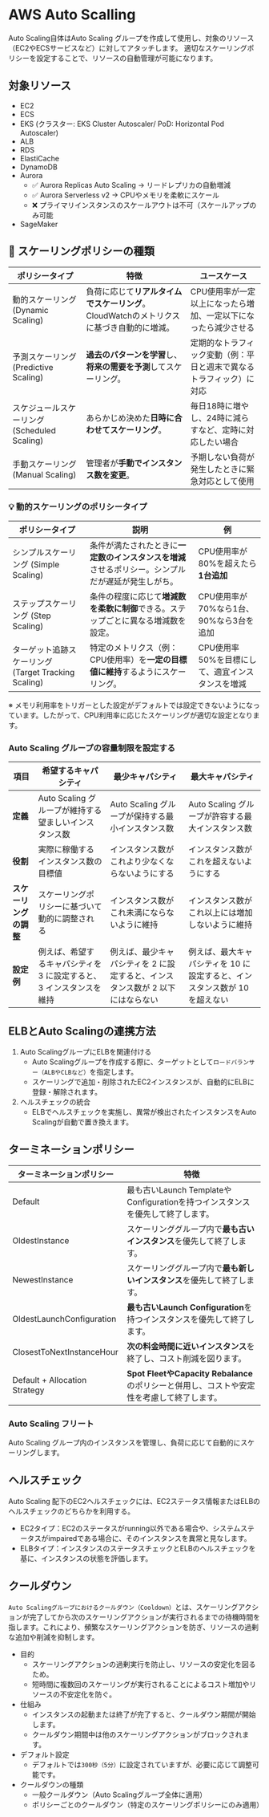 # AWS Auto Scalling

Auto Scaling自体はAuto Scaling グループを作成して使用し、対象のリソース（EC2やECSサービスなど）に対してアタッチします。
適切なスケーリングポリシーを設定することで、リソースの自動管理が可能になります。

## 対象リソース
- EC2
- ECS
- EKS (クラスター: EKS Cluster Autoscaler/ PoD: Horizontal Pod Autoscaler)
- ALB
- RDS
- ElastiCache
- DynamoDB
- Aurora
  - ✅ Aurora Replicas Auto Scaling → リードレプリカの自動増減
  - ✅ Aurora Serverless v2 → CPUやメモリを柔軟にスケール
  - ❌ プライマリインスタンスのスケールアウトは不可（スケールアップのみ可能
- SageMaker

## 🚀 スケーリングポリシーの種類

| ポリシータイプ                        | 特徴                                                                                 | ユースケース                                                                             |
|------------------------------------|---------------------------------------------------------------------------------------|----------------------------------------------------------------------------------------|
| 動的スケーリング (Dynamic Scaling)     | 負荷に応じて**リアルタイムでスケーリング**。CloudWatchのメトリクスに基づき自動的に増減。      | CPU使用率が一定以上になったら増加、一定以下になったら減少させる                              |
| 予測スケーリング (Predictive Scaling) | **過去のパターンを学習**し、**将来の需要を予測**してスケーリング。                         | 定期的なトラフィック変動（例：平日と週末で異なるトラフィック）に対応                           |
| スケジュールスケーリング (Scheduled Scaling) | あらかじめ決めた**日時に合わせてスケーリング**。                                         | 毎日18時に増やし、24時に減らすなど、定時に対応したい場合                                        |
| 手動スケーリング (Manual Scaling)     | 管理者が**手動でインスタンス数を変更**。                                                 | 予期しない負荷が発生したときに緊急対応として使用                                             |

### 💡 動的スケーリングのポリシータイプ

| ポリシータイプ                                | 説明                                                                                          | 例                                                                                   |
|--------------------------------------------|-----------------------------------------------------------------------------------------------|----------------------------------------------------------------------------------------|
| シンプルスケーリング (Simple Scaling)         | 条件が満たされたときに**一定数のインスタンスを増減**させるポリシー。シンプルだが遅延が発生しがち。 | CPU使用率が80%を超えたら**1台追加**                                                      |
| ステップスケーリング (Step Scaling)           | 条件の程度に応じて**増減数を柔軟に制御**できる。ステップごとに異なる増減数を設定。                 | CPU使用率が70%なら1台、90%なら3台を追加                                                     |
| ターゲット追跡スケーリング (Target Tracking Scaling) | 特定のメトリクス（例：CPU使用率）を**一定の目標値に維持**するようにスケーリング。                         | CPU使用率50%を目標にして、適宜インスタンスを増減                                              |

※ メモリ利用率をトリガーとした設定がデフォルトでは設定できないようになっています。したがって、CPU利用率に応じたスケーリングが適切な設定となります。

### Auto Scaling グループの容量制限を設定する

| 項目                     | **希望するキャパシティ**                                | **最少キャパシティ**                               | **最大キャパシティ**                               |
|--------------------------|------------------------------------------------------|-------------------------------------------------|--------------------------------------------------|
| **定義**                  | Auto Scaling グループが維持する望ましいインスタンス数 | Auto Scaling グループが保持する最小インスタンス数 | Auto Scaling グループが許容する最大インスタンス数 |
| **役割**                  | 実際に稼働するインスタンス数の目標値                  | インスタンス数がこれより少なくならないようにする   | インスタンス数がこれを超えないようにする         |
| **スケーリングの調整**    | スケーリングポリシーに基づいて動的に調整される       | インスタンス数がこれ未満にならないように維持      | インスタンス数がこれ以上には増加しないように維持 |
| **設定例**                | 例えば、希望するキャパシティを 3 に設定すると、3 インスタンスを維持 | 例えば、最少キャパシティを 2 に設定すると、インスタンス数が 2 以下にはならない | 例えば、最大キャパシティを 10 に設定すると、インスタンス数が 10 を超えない |


## ELBとAuto Scalingの連携方法

1. Auto ScalingグループにELBを関連付ける
    - Auto Scalingグループを作成する際に、ターゲットとして`ロードバランサー（ALBやCLBなど）`を指定します。
    - スケーリングで追加・削除されたEC2インスタンスが、自動的にELBに登録・解除されます。
2. ヘルスチェックの統合
    - ELBでヘルスチェックを実施し、異常が検出されたインスタンスをAuto Scalingが自動で置き換えます。

## ターミネーションポリシー

| ターミネーションポリシー         | 特徴                                                                                           |
| -------------------------------- | ---------------------------------------------------------------------------------------------- |
| Default                          | 最も古いLaunch TemplateやConfigurationを持つインスタンスを優先して終了します。                     |
| OldestInstance                   | スケーリンググループ内で**最も古いインスタンス**を優先して終了します。                              |
| NewestInstance                   | スケーリンググループ内で**最も新しいインスタンス**を優先して終了します。                            |
| OldestLaunchConfiguration         | **最も古いLaunch Configuration**を持つインスタンスを優先して終了します。                            |
| ClosestToNextInstanceHour         | **次の料金時間に近いインスタンス**を終了し、コスト削減を図ります。                                 |
| Default + Allocation Strategy    | **Spot FleetやCapacity Rebalance**のポリシーと併用し、コストや安定性を考慮して終了します。           |

### Auto Scaling フリート

Auto Scaling グループ内のインスタンスを管理し、負荷に応じて自動的にスケーリングします。

## ヘルスチェック

Auto Scaling 配下のEC2ヘルスチェックには、EC2ステータス情報またはELBのヘルスチェックのどちらかを利用する。

- EC2タイプ：EC2のステータスがrunning以外である場合や、システムステータスがimpairedである場合に、そのインスタンスを異常と見なします。
- ELBタイプ：インスタンスのステータスチェックとELBのヘルスチェックを基に、インスタンスの状態を評価します。

## クールダウン

`Auto Scalingグループにおけるクールダウン（Cooldown）`とは、スケーリングアクションが完了してから次のスケーリングアクションが実行されるまでの待機時間を指します。これにより、頻繁なスケーリングアクションを防ぎ、リソースの過剰な追加や削減を抑制します。

- 目的
  - スケーリングアクションの過剰実行を防止し、リソースの安定化を図るため。
  - 短時間に複数回のスケーリングが実行されることによるコスト増加やリソースの不安定化を防ぐ。
- 仕組み
  - インスタンスの起動または終了が完了すると、クールダウン期間が開始します。
  - クールダウン期間中は他のスケーリングアクションがブロックされます。
- デフォルト設定
  - デフォルトでは`300秒（5分）`に設定されていますが、必要に応じて調整可能です。
- クールダウンの種類
  - 一般クールダウン（Auto Scalingグループ全体に適用）
  - ポリシーごとのクールダウン（特定のスケーリングポリシーにのみ適用）

